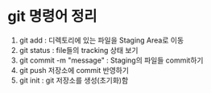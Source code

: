 # git 명령어 정리

1. git add : 디렉토리에 있는 파일을 Staging Area로 이동
2. git status : file들의 tracking 상태 보기
3. git commit -m "message" : Staging의 파일들 commit하기
4. git push 저장소에 commit 반영하기
5. git init : git 저장소를 생성(초기화)함

